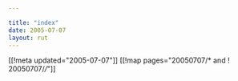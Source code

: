 ```yaml
---

title: "index"
date: 2005-07-07
layout: rut
---
```


[[!meta updated="2005-07-07"]]
[[!map pages="20050707/* and ! 20050707/*/*"]]
